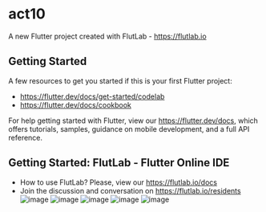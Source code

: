 # act10

A new Flutter project created with FlutLab - https://flutlab.io

## Getting Started

A few resources to get you started if this is your first Flutter project:

- https://flutter.dev/docs/get-started/codelab
- https://flutter.dev/docs/cookbook

For help getting started with Flutter, view our
https://flutter.dev/docs, which offers tutorials,
samples, guidance on mobile development, and a full API reference.

## Getting Started: FlutLab - Flutter Online IDE

- How to use FlutLab? Please, view our https://flutlab.io/docs
- Join the discussion and conversation on https://flutlab.io/residents
![image](https://github.com/christianceliceo0/act100/assets/143743250/b1d0404c-f19d-4975-a21f-d0d5e9eb2fb0)
![image](https://github.com/christianceliceo0/act100/assets/143743250/d8d7ac3f-9ea0-450d-8f2e-365d0900595e)
![image](https://github.com/christianceliceo0/act100/assets/143743250/150f9967-fa2d-4b46-9ced-c7e8fe8412e0)
![image](https://github.com/christianceliceo0/act100/assets/143743250/72f382b9-f0b5-4721-9a86-1317f8b72947)
![image](https://github.com/christianceliceo0/act100/assets/143743250/7947379a-17a6-4fe6-bec1-351d13683e60)
